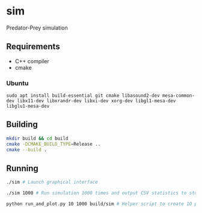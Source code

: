# sim

Predator-Prey simulation

## Requirements

- C++ compiler
- cmake

### Ubuntu

`sudo apt install build-essential git cmake libasound2-dev mesa-common-dev libx11-dev libxrandr-dev libxi-dev xorg-dev libgl1-mesa-dev libglu1-mesa-dev`

## Building
```bash
mkdir build && cd build
cmake -DCMAKE_BUILD_TYPE=Release ..
cmake --build .
```

## Running
```bash
./sim # Launch graphical interface

./sim 1000 # Run simulation 1000 times and output CSV statistics to stdout

python run_and_plot.py 10 1000 build/sim # Helper script to create 10 plots of 1000 tick simulations 
```
